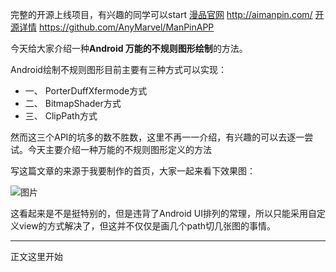 完整的开源上线项目，有兴趣的同学可以start
[漫品官网](http://aimanpin.com/) http://aimanpin.com/
[开源详情](https://github.com/AnyMarvel/ManPinAPP) https://github.com/AnyMarvel/ManPinAPP

今天给大家介绍一种**Android 万能的不规则图形绘制**的方法。

Android绘制不规则图形目前主要有三种方式可以实现：

- 一、 PorterDuffXfermode方式
- 二、 BitmapShader方式
- 三、 ClipPath方式

然而这三个API的坑多的数不胜数，这里不再一一介绍，有兴趣的可以去逐一尝试。今天主要介绍一种万能的不规则图形定义的方法

写这篇文章的来源于我要制作的首页，大家一起来看下效果图：

![图片]()

这看起来是不是挺特别的，但是违背了Android UI排列的常理，所以只能采用自定义view的方式解决了，但这并不仅仅是画几个path切几张图的事情。

---
正文这里开始
